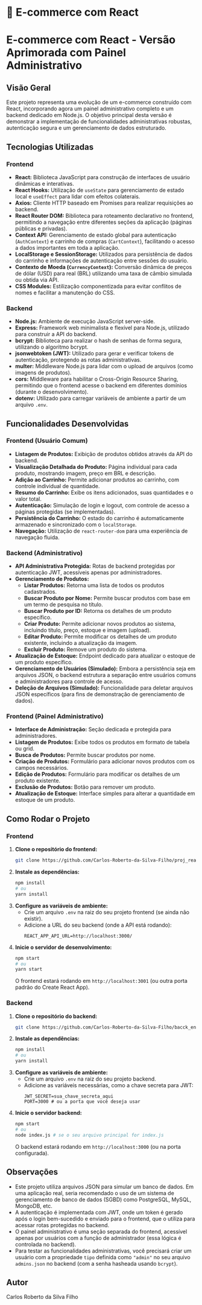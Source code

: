 # 🛒 E-commerce com React

# E-commerce com React - Versão Aprimorada com Painel Administrativo

## Visão Geral

Este projeto representa uma evolução de um e-commerce construído com React, incorporando agora um painel administrativo completo e um backend dedicado em Node.js. O objetivo principal desta versão é demonstrar a implementação de funcionalidades administrativas robustas, autenticação segura e um gerenciamento de dados estruturado.

## Tecnologias Utilizadas

### Frontend

* **React:** Biblioteca JavaScript para construção de interfaces de usuário dinâmicas e interativas.
* **React Hooks:** Utilização de `useState` para gerenciamento de estado local e `useEffect` para lidar com efeitos colaterais.
* **Axios:** Cliente HTTP baseado em Promises para realizar requisições ao backend.
* **React Router DOM:** Biblioteca para roteamento declarativo no frontend, permitindo a navegação entre diferentes seções da aplicação (páginas públicas e privadas).
* **Context API:** Gerenciamento de estado global para autenticação (`AuthContext`) e carrinho de compras (`CartContext`), facilitando o acesso a dados importantes em toda a aplicação.
* **LocalStorage e SessionStorage:** Utilizados para persistência de dados do carrinho e informações de autenticação entre sessões do usuário.
* **Contexto de Moeda (`CurrencyContext`):** Conversão dinâmica de preços de dólar (USD) para real (BRL) utilizando uma taxa de câmbio simulada ou obtida via API.
* **CSS Modules:** Estilização componentizada para evitar conflitos de nomes e facilitar a manutenção do CSS.

### Backend

* **Node.js:** Ambiente de execução JavaScript server-side.
* **Express:** Framework web minimalista e flexível para Node.js, utilizado para construir a API do backend.
* **bcrypt:** Biblioteca para realizar o hash de senhas de forma segura, utilizando o algoritmo bcrypt.
* **jsonwebtoken (JWT):** Utilizado para gerar e verificar tokens de autenticação, protegendo as rotas administrativas.
* **multer:** Middleware Node.js para lidar com o upload de arquivos (como imagens de produtos).
* **cors:** Middleware para habilitar o Cross-Origin Resource Sharing, permitindo que o frontend acesse o backend em diferentes domínios (durante o desenvolvimento).
* **dotenv:** Utilizado para carregar variáveis de ambiente a partir de um arquivo `.env`.

## Funcionalidades Desenvolvidas

### Frontend (Usuário Comum)

* **Listagem de Produtos:** Exibição de produtos obtidos através da API do backend.
* **Visualização Detalhada do Produto:** Página individual para cada produto, mostrando imagem, preço em BRL e descrição.
* **Adição ao Carrinho:** Permite adicionar produtos ao carrinho, com controle individual de quantidade.
* **Resumo do Carrinho:** Exibe os itens adicionados, suas quantidades e o valor total.
* **Autenticação:** Simulação de login e logout, com controle de acesso a páginas protegidas (se implementadas).
* **Persistência do Carrinho:** O estado do carrinho é automaticamente armazenado e sincronizado com o `localStorage`.
* **Navegação:** Utilização de `react-router-dom` para uma experiência de navegação fluida.

### Backend (Administrativo)

* **API Administrativa Protegida:** Rotas de backend protegidas por autenticação JWT, acessíveis apenas por administradores.
* **Gerenciamento de Produtos:**
    * **Listar Produtos:** Retorna uma lista de todos os produtos cadastrados.
    * **Buscar Produto por Nome:** Permite buscar produtos com base em um termo de pesquisa no título.
    * **Buscar Produto por ID:** Retorna os detalhes de um produto específico.
    * **Criar Produto:** Permite adicionar novos produtos ao sistema, incluindo título, preço, estoque e imagem (upload).
    * **Editar Produto:** Permite modificar os detalhes de um produto existente, incluindo a atualização da imagem.
    * **Excluir Produto:** Remove um produto do sistema.
* **Atualização de Estoque:** Endpoint dedicado para atualizar o estoque de um produto específico.
* **Gerenciamento de Usuários (Simulado):** Embora a persistência seja em arquivos JSON, o backend estrutura a separação entre usuários comuns e administradores para controle de acesso.
* **Deleção de Arquivos (Simulado):** Funcionalidade para deletar arquivos JSON específicos (para fins de demonstração de gerenciamento de dados).

### Frontend (Painel Administrativo)

* **Interface de Administração:** Seção dedicada e protegida para administradores.
* **Listagem de Produtos:** Exibe todos os produtos em formato de tabela ou grid.
* **Busca de Produtos:** Permite buscar produtos por nome.
* **Criação de Produtos:** Formulário para adicionar novos produtos com os campos necessários.
* **Edição de Produtos:** Formulário para modificar os detalhes de um produto existente.
* **Exclusão de Produtos:** Botão para remover um produto.
* **Atualização de Estoque:** Interface simples para alterar a quantidade em estoque de um produto.

## Como Rodar o Projeto

### Frontend

1.  **Clone o repositório do frontend:**
    ```bash
    git clone https://github.com/Carlos-Roberto-da-Silva-Filho/proj_react_express.git
    ```
2.  **Instale as dependências:**
    ```bash
    npm install
    # ou
    yarn install
    ```
3.  **Configure as variáveis de ambiente:**
    * Crie um arquivo `.env` na raiz do seu projeto frontend (se ainda não existir).
    * Adicione a URL do seu backend (onde a API está rodando):
        ```
        REACT_APP_API_URL=http://localhost:3000/
        ```
4.  **Inicie o servidor de desenvolvimento:**
    ```bash
    npm start
    # ou
    yarn start
    ```
    O frontend estará rodando em `http://localhost:3001` (ou outra porta padrão do Create React App).

### Backend

1.  **Clone o repositório do backend:**
    ```bash
    git clone https://github.com/Carlos-Roberto-da-Silva-Filho/bacck_end_express.git
    ```
2.  **Instale as dependências:**
    ```bash
    npm install
    # ou
    yarn install
    ```
3.  **Configure as variáveis de ambiente:**
    * Crie um arquivo `.env` na raiz do seu projeto backend.
    * Adicione as variáveis necessárias, como a chave secreta para JWT:
        ```
        JWT_SECRET=sua_chave_secreta_aqui
        PORT=3000 # ou a porta que você deseja usar
        ```
4.  **Inicie o servidor backend:**
    ```bash
    npm start
    # ou
    node index.js # se o seu arquivo principal for index.js
    ```
    O backend estará rodando em `http://localhost:3000` (ou na porta configurada).

## Observações

* Este projeto utiliza arquivos JSON para simular um banco de dados. Em uma aplicação real, seria recomendado o uso de um sistema de gerenciamento de banco de dados (SGBD) como PostgreSQL, MySQL, MongoDB, etc.
* A autenticação é implementada com JWT, onde um token é gerado após o login bem-sucedido e enviado para o frontend, que o utiliza para acessar rotas protegidas no backend.
* O painel administrativo é uma seção separada do frontend, acessível apenas por usuários com a função de administrador (essa lógica é controlada no backend).
* Para testar as funcionalidades administrativas, você precisará criar um usuário com a propriedade `tipo` definida como `"admin"` no seu arquivo `admins.json` no backend (com a senha hasheada usando `bcrypt`).


## Autor

Carlos Roberto da Silva Filho

